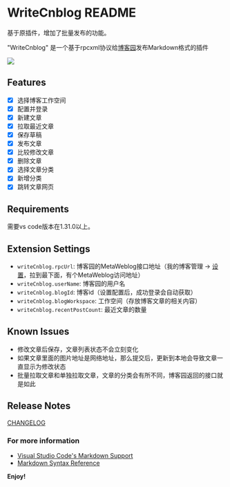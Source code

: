 # WriteCnblog README
基于原插件，增加了批量发布的功能。


"WriteCnblog" 是一个基于rpcxml协议给[博客园](http://www.cnblogs.com/)发布Markdown格式的插件

![](https://github.com/kotcmm/writeCnblog/raw/master/resources/home.JPG)

## Features

- [X]  选择博客工作空间
- [X]  配置并登录
- [X]  新建文章
- [X]  拉取最近文章
- [X]  保存草稿
- [X]  发布文章
- [X]  比较修改文章
- [X]  删除文章
- [X]  选择文章分类
- [X]  新增分类
- [X]  跳转文章网页

## Requirements

需要vs code版本在1.31.0以上。

## Extension Settings

* `writeCnblog.rpcUrl`: 博客园的MetaWeblog接口地址（我的博客管理 -> [设置](https://i.cnblogs.com/Configure.aspx)，拉到最下面，有个MetaWeblog访问地址）
* `writeCnblog.userName`: 博客园的用户名
* `writeCnblog.blogId`: 博客id（设置配置后，成功登录会自动获取）
* `writeCnblog.blogWorkspace`: 工作空间（存放博客文章的相关内容）
* `writeCnblog.recentPostCount`: 最近文章的数量

## Known Issues

- 修改文章后保存，文章列表状态不会立刻变化
- 如果文章里面的图片地址是网络地址，那么提交后，更新到本地会导致文章一直显示为修改状态
- 批量拉取文章和单独拉取文章，文章的分类会有所不同，博客园返回的接口就是如此

## Release Notes

[CHANGELOG](https://github.com/kotcmm/writeCnblog/blob/master/CHANGELOG.md)


### For more information

* [Visual Studio Code's Markdown Support](http://code.visualstudio.com/docs/languages/markdown)
* [Markdown Syntax Reference](https://help.github.com/articles/markdown-basics/)

**Enjoy!**
